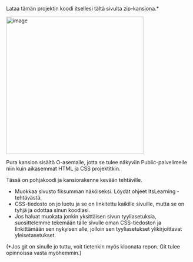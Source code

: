 Lataa tämän projektin koodi itsellesi tältä sivulta zip-kansiona.*

<img width="373" alt="image" src="https://github.com/webohjelmointi/kevat2024pohja/assets/102667765/8dc433ad-3883-4676-9696-2f682cc0adf9">

Pura kansion sisältö O-asemalle, jotta se tulee näkyviin Public-palvelimelle niin kuin aikasemmat HTML ja CSS projektitkin. 

Tässä on pohjakoodi ja kansiorakenne kevään tehtäville. 
- Muokkaa sivusto fiksumman näköiseksi. Löydät ohjeet ItsLearning -tehtävästä.
- CSS-tiedosto on jo luotu ja se on linkitettu kaikille sivuille, mutta se on tyhjä ja odottaa sinun koodiasi.
- Jos haluat muokata jonkin yksittäisen sivun tyyliasetuksia, suosittelemme tekemään tälle sivulle oman CSS-tiedoston ja linkittämään sen nykyisen alle, jolloin sen tyyliasetukset ylikirjoittavat yleisetasetukset. 


(*Jos git on sinulle jo tuttu, voit tietenkin myös kloonata repon. Git tulee opinnoissa vasta myöhemmin.)
